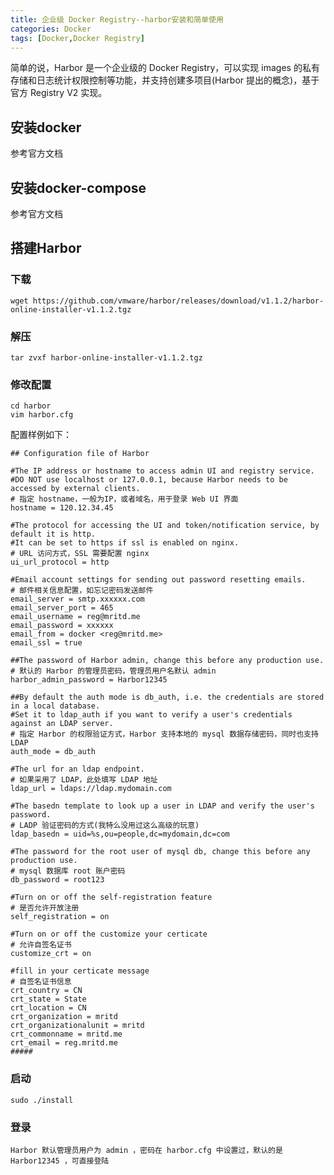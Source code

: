 ```yaml
---
title: 企业级 Docker Registry--harbor安装和简单使用
categories: Docker
tags: [Docker,Docker Registry]
---
```

简单的说，Harbor 是一个企业级的 Docker Registry，可以实现 images 的私有存储和日志统计权限控制等功能，并支持创建多项目(Harbor 提出的概念)，基于官方 Registry V2 实现。

## 安装docker
参考官方文档
## 安装docker-compose
参考官方文档
## 搭建Harbor
### 下载
	wget https://github.com/vmware/harbor/releases/download/v1.1.2/harbor-online-installer-v1.1.2.tgz
### 解压 
	tar zvxf harbor-online-installer-v1.1.2.tgz
### 修改配置
	cd harbor
	vim harbor.cfg
配置样例如下：

	## Configuration file of Harbor

	#The IP address or hostname to access admin UI and registry service.
	#DO NOT use localhost or 127.0.0.1, because Harbor needs to be accessed by external clients.
	# 指定 hostname，一般为IP，或者域名，用于登录 Web UI 界面
	hostname = 120.12.34.45

	#The protocol for accessing the UI and token/notification service, by default it is http.
	#It can be set to https if ssl is enabled on nginx.
	# URL 访问方式，SSL 需要配置 nginx
	ui_url_protocol = http

	#Email account settings for sending out password resetting emails.
	# 邮件相关信息配置，如忘记密码发送邮件
	email_server = smtp.xxxxxx.com
	email_server_port = 465
	email_username = reg@mritd.me
	email_password = xxxxxx
	email_from = docker <reg@mritd.me>
	email_ssl = true

	##The password of Harbor admin, change this before any production use.
	# 默认的 Harbor 的管理员密码，管理员用户名默认 admin
	harbor_admin_password = Harbor12345

	##By default the auth mode is db_auth, i.e. the credentials are stored in a local database.
	#Set it to ldap_auth if you want to verify a user's credentials against an LDAP server.
	# 指定 Harbor 的权限验证方式，Harbor 支持本地的 mysql 数据存储密码，同时也支持 LDAP
	auth_mode = db_auth

	#The url for an ldap endpoint.
	# 如果采用了 LDAP，此处填写 LDAP 地址
	ldap_url = ldaps://ldap.mydomain.com

	#The basedn template to look up a user in LDAP and verify the user's password.
	# LADP 验证密码的方式(我特么没用过这么高级的玩意)
	ldap_basedn = uid=%s,ou=people,dc=mydomain,dc=com

	#The password for the root user of mysql db, change this before any production use.
	# mysql 数据库 root 账户密码
	db_password = root123

	#Turn on or off the self-registration feature
	# 是否允许开放注册
	self_registration = on

	#Turn on or off the customize your certicate
	# 允许自签名证书
	customize_crt = on

	#fill in your certicate message
	# 自签名证书信息
	crt_country = CN
	crt_state = State
	crt_location = CN
	crt_organization = mritd
	crt_organizationalunit = mritd
	crt_commonname = mritd.me
	crt_email = reg.mritd.me
	#####

### 启动
	sudo ./install
### 登录
	Harbor 默认管理员用户为 admin ，密码在 harbor.cfg 中设置过，默认的是 Harbor12345 ，可直接登陆